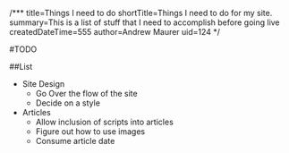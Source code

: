/***
title=Things I need to do
shortTitle=Things I need to do for my site.
summary=This is a list of stuff that I need to accomplish before going live
createdDateTime=555
author=Andrew Maurer
uid=124
*/

#TODO

##List

- Site Design
	* Go Over the flow of the site
	* Decide on a style
- Articles
	* Allow inclusion of scripts into articles
	* Figure out how to use images
	* Consume article date
	
